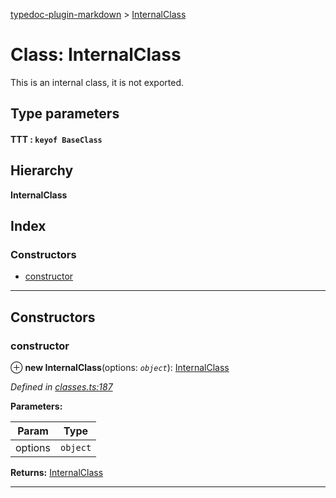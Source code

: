 [typedoc-plugin-markdown](../README.md) > [InternalClass](../classes/internalclass.md)

# Class: InternalClass

This is an internal class, it is not exported.

## Type parameters
#### TTT :  `keyof BaseClass`
## Hierarchy

**InternalClass**

## Index

### Constructors

* [constructor](internalclass.md#markdown-header-constructor)

---

## Constructors

###  constructor

⊕ **new InternalClass**(options: *`object`*): [InternalClass](internalclass.md)

*Defined in [classes.ts:187](https://bitbucket.org/owner/repository_name/src/master/src/classes.ts?fileviewer&amp;#x3D;file-view-default#classes.ts-187)*

**Parameters:**

| Param | Type |
| ------ | ------ |
| options | `object` |

**Returns:** [InternalClass](internalclass.md)

___

